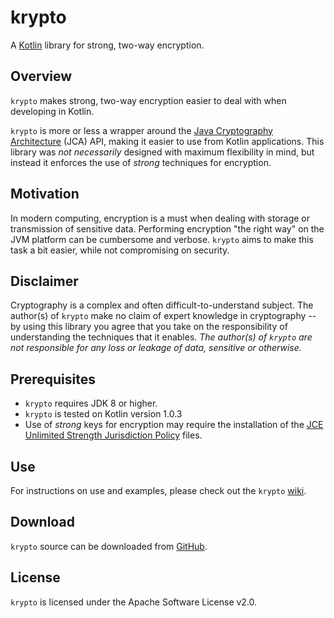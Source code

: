 # krypto
A [Kotlin](https://kotlinlang.org/) library for strong, two-way encryption.

## Overview
`krypto` makes strong, two-way encryption easier to deal with when developing in Kotlin.

`krypto` is more or less a wrapper around the
[Java Cryptography Architecture](http://docs.oracle.com/javase/8/docs/technotes/guides/security/crypto/CryptoSpec.html)
(JCA) API, making it easier to use from Kotlin applications.
This library was _not necessarily_ designed with maximum flexibility in mind,
but instead it enforces the use of _strong_ techniques for encryption.

## Motivation ##
In modern computing, encryption is a must when dealing with storage or transmission of sensitive data.
Performing encryption "the right way" on the JVM platform can be cumbersome and verbose.
`krypto` aims to make this task a bit easier, while not compromising on security.

## Disclaimer ##
Cryptography is a complex and often difficult-to-understand subject.
The author(s) of `krypto` make no claim of expert knowledge in cryptography --
by using this library you agree that you take on the responsibility of understanding the techniques that
it enables.
_The author(s) of `krypto` are not responsible for any loss or leakage of data, sensitive or otherwise._

## Prerequisites ##
* `krypto` requires JDK 8 or higher.
* `krypto` is tested on Kotlin version 1.0.3
* Use of _strong_ keys for encryption may require the installation of the [JCE Unlimited Strength Jurisdiction Policy](http://www.oracle.com/technetwork/java/javase/downloads/jce8-download-2133166.html) files.

## Use ##
For instructions on use and examples, please check out the `krypto` [wiki](https://github.com/rs3vans/krypto/wiki).

## Download ##
`krypto` source can be downloaded from [GitHub](https://github.com/rs3vans/krypto).

## License
`krypto` is licensed under the Apache Software License v2.0.
